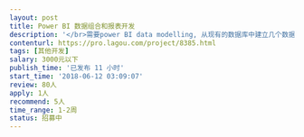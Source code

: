 ```yaml
---                
layout: post       
title: Power BI 数据组合和报表开发           
description: '</br>需要power BI data modelling, 从现有的数据库中建立几个数据表格，实现拖拽生成报告，完成回答几个关键性商业问题。同时建立报告仪表盘，显示每月KPI。</br>'     
contenturl: https://pro.lagou.com/project/8385.html      
tags: [其他开发]            
salary: 3000元以下          
publish_time: '已发布 11 小时'         
start_time: '2018-06-12 03:09:07'           
review: 80人                   
apply: 1人                   
recommend: 5人                   
time_range: 1-2周              
status: 招募中                  
---                 
```

